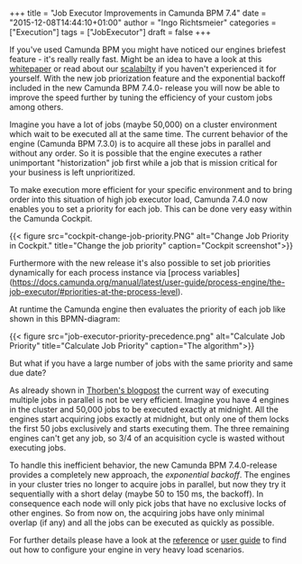 +++
title = "Job Executor Improvements in Camunda BPM 7.4"
date = "2015-12-08T14:44:10+01:00"
author = "Ingo Richtsmeier"
categories = ["Execution"]
tags = ["JobExecutor"]
draft = false
+++

If you've used Camunda BPM you might have noticed our engines briefest feature - it's really really fast. Might be an idea to have a look at this [whitepaper](https://network.camunda.org/whitepaper/2) or read about our [scalabilty](https://camunda.org/scalability) if you haven't experienced it for yourself. With the new job priorization feature and the exponential backoff included in the new Camunda BPM 7.4.0- release you will now be able to improve the speed further by tuning the efficiency of your custom jobs among others.  

Imagine you have a lot of jobs (maybe 50,000) on a cluster environment which wait to be executed all at the same time. The current behavior of the engine (Camunda BPM 7.3.0) is to acquire all these jobs in parallel and without any order. So it is possible that the engine executes a rather unimportant "historization" job first while a job that is mission critical for your business is left unprioritized. 

To make execution more efficient for your specific environment and to bring order into this situation of high job executor load, Camunda 7.4.0 now enables you to set a priority for each job. This can be done very easy within the Camunda Cockpit.

{{< figure src="cockpit-change-job-priority.PNG" alt="Change Job Priority in Cockpit." title="Change the job priority" caption="Cockpit screenshot">}}

Furthermore with the new release it's also possible to set job priorities dynamically for each process instance via [process variables] (https://docs.camunda.org/manual/latest/user-guide/process-engine/the-job-executor/#priorities-at-the-process-level).

At runtime the Camunda engine then evaluates the priority of each job like shown in this BPMN-diagram: 

{{< figure src="job-executor-priority-precedence.png" alt="Calculate Job Priority" title="Calculate Job Priority" caption="The algorithm">}}

But what if you have a large number of jobs with the same priority and same due date?
 
As already shown in [Thorben's blogpost](http://blog.camunda.org/post/2015/09/scaling-camunda-bpm-in-cluster-job/) the current way of executing multiple jobs in parallel is not be very efficient. Imagine you have 4 engines in the cluster and 50,000 jobs to be executed exactly at midnight. All the engines start acquiring jobs exactly at midnight, but only one of them locks the first 50 jobs exclusively and starts executing them. The three remaining engines can't get any job, so 3/4 of an acquisition cycle is wasted without executing jobs.

To handle this inefficient behavior, the new Camunda BPM 7.4.0-release provides a completely new approach, the *exponential backoff*. The engines in your cluster tries no longer to acquire jobs in parallel, but now they try it sequentially with a short delay (maybe 50 to 150 ms, the backoff). In consequence each node will only pick jobs that have no exclusive locks of other engines. So from now on, the acquiring jobs have only minimal overlap (if any) and all the jobs can be executed as quickly as possible.

For further details please have a look at the [reference](https://docs.camunda.org/manual/latest/reference/deployment-descriptors/tags/job-executor/) or [user guide](https://docs.camunda.org/manual/latest/user-guide/process-engine/the-job-executor/) to find out how to configure your engine in very heavy load scenarios.


